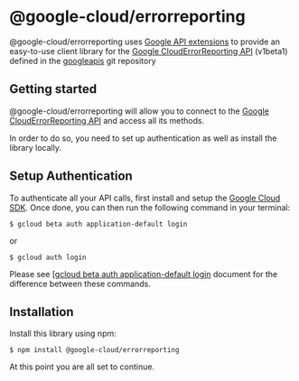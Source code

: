 @google-cloud/errorreporting
=================================================

@google-cloud/errorreporting uses [Google API extensions][google-gax] to provide an
easy-to-use client library for the [Google CloudErrorReporting API][] (v1beta1) defined in the [googleapis][] git repository


[googleapis]: https://github.com/googleapis/googleapis/tree/master/google/google/devtools/clouderrorreporting/v1beta1
[google-gax]: https://github.com/googleapis/gax-nodejs
[Google CloudErrorReporting API]: https://developers.google.com/apis-explorer/#p/clouderrorreporting/v1beta1/

Getting started
---------------

@google-cloud/errorreporting will allow you to connect to the [Google CloudErrorReporting API][] and access all its methods.

In order to do so, you need to set up authentication as well as install the library locally.


Setup Authentication
--------------------

To authenticate all your API calls, first install and setup the [Google Cloud SDK][].
Once done, you can then run the following command in your terminal:

    $ gcloud beta auth application-default login

or

    $ gcloud auth login

Please see [[gcloud beta auth application-default login][] document for the difference between these commands.

[Google Cloud SDK]: https://cloud.google.com/sdk/
[gcloud beta auth application-default login]: https://cloud.google.com/sdk/gcloud/reference/beta/auth/application-default/login


Installation
-------------------

Install this library using npm:

    $ npm install @google-cloud/errorreporting

At this point you are all set to continue.

